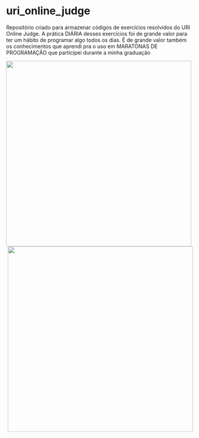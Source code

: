 # uri_online_judge

Repositório criado para armazenar códigos de exercícios resolvidos do URI Online Judge. A prática DIÁRIA desses exercícios foi de grande valor para ter um hábito de programar algo todos os dias. É de grande valor também os conhecimentos que aprendi pra o uso em MARATONAS DE PROGRAMAÇÃO que participei durante a minha graduação
<br>

  <center>
  
  <img src="https://media.giphy.com/media/4PUj9aD0MmP4n8ETHl/giphy.gif" width="500" height="500" align="left"/> 
  <img src="https://media.giphy.com/media/10zxDv7Hv5RF9C/giphy.gif"width="500" height="500" align="right" />
    </center>
